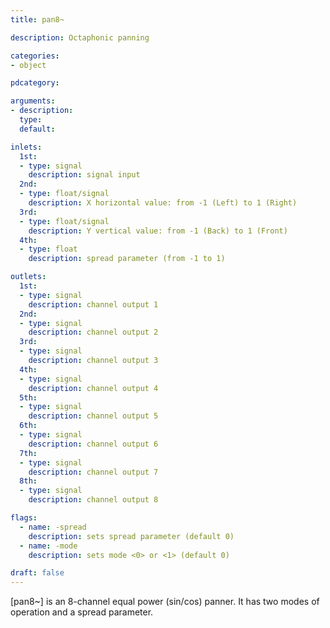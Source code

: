 ```yaml
---
title: pan8~

description: Octaphonic panning

categories:
- object

pdcategory:

arguments:
- description:
  type:
  default:

inlets:
  1st:
  - type: signal
    description: signal input
  2nd:
  - type: float/signal
    description: X horizontal value: from -1 (Left) to 1 (Right)
  3rd:
  - type: float/signal
    description: Y vertical value: from -1 (Back) to 1 (Front)
  4th:
  - type: float
    description: spread parameter (from -1 to 1)

outlets:
  1st:
  - type: signal
    description: channel output 1
  2nd:
  - type: signal
    description: channel output 2
  3rd:
  - type: signal
    description: channel output 3
  4th:
  - type: signal
    description: channel output 4
  5th:
  - type: signal
    description: channel output 5
  6th:
  - type: signal
    description: channel output 6
  7th:
  - type: signal
    description: channel output 7
  8th:
  - type: signal
    description: channel output 8

flags:
  - name: -spread
    description: sets spread parameter (default 0)
  - name: -mode
    description: sets mode <0> or <1> (default 0)

draft: false
---
```


[pan8~] is an 8-channel equal power (sin/cos) panner. It has two modes of operation and a spread parameter.

